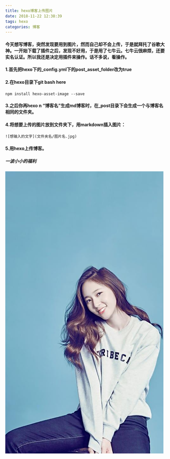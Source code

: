 ```yaml
---
title: hexo博客上传图片
date: 2018-11-22 12:38:39
tags: hexo
categories: 博客 
---
```


#### 今天想写博客，突然发现要用到图片，然而自己却不会上传，于是就拜托了谷歌大神。一开始下载了插件之后，发现不好用，于是用了七牛云。七牛云很麻烦，还要实名认证。所以我还是决定用插件来操作。话不多说，看操作。
#### 1.首先把hexo下的_config.yml下的post_asset_folder改为true
#### 2.在hexo目录下git bash here
<!--more-->
```
npm install hexo-asset-image --save
```
#### 3.之后你再hexo n “博客名”生成md博客时，在_post目录下会生成一个与博客名相同的文件夹。

#### 4.将想要上传的图片放到文件夹下，用markdown插入图片：
```
![想输入的文字](文件夹名/图片名.jpg)
```
#### 5.用hexo上传博客。
##### 一波小小的福利
 ![福利](hexo博客上传图片/test.jpg)
<!--more-->